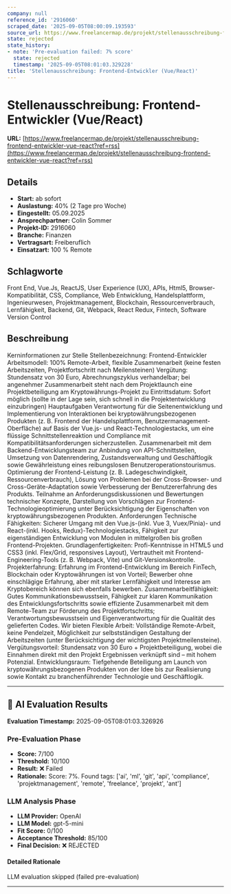 ```yaml
---
company: null
reference_id: '2916060'
scraped_date: '2025-09-05T08:00:09.193593'
source_url: https://www.freelancermap.de/projekt/stellenausschreibung-frontend-entwickler-vue-react?ref=rss
state: rejected
state_history:
- note: 'Pre-evaluation failed: 7% score'
  state: rejected
  timestamp: '2025-09-05T08:01:03.329228'
title: 'Stellenausschreibung: Frontend-Entwickler (Vue/React)'
---
```



# Stellenausschreibung: Frontend-Entwickler (Vue/React)
**URL:** [https://www.freelancermap.de/projekt/stellenausschreibung-frontend-entwickler-vue-react?ref=rss](https://www.freelancermap.de/projekt/stellenausschreibung-frontend-entwickler-vue-react?ref=rss)
## Details
- **Start:** ab sofort
- **Auslastung:** 40% (2 Tage pro Woche)
- **Eingestellt:** 05.09.2025
- **Ansprechpartner:** Colin Sommer
- **Projekt-ID:** 2916060
- **Branche:** Finanzen
- **Vertragsart:** Freiberuflich
- **Einsatzart:** 100
                                                % Remote

## Schlagworte
Front End, Vue.Js, ReactJS, User Experience (UX), APIs, Html5, Browser-Kompatibilität, CSS, Compliance, Web Entwicklung, Handelsplattform, Ingenieurwesen, Projektmanagement, Blockchain, Ressourcenverbrauch, Lernfähigkeit, Backend, Git, Webpack, React Redux, Fintech, Software Version Control

## Beschreibung
Kerninformationen zur Stelle
Stellenbezeichnung: Frontend-Entwickler
Arbeitsmodell: 100% Remote-Arbeit, flexible Zusammenarbeit (keine festen Arbeitszeiten, Projektfortschritt nach Meilensteinen)
Vergütung: Stundensatz von 30 Euro, Abrechnungszyklus verhandelbar; bei angenehmer Zusammenarbeit steht nach dem Projektlaunch eine Projektbeteiligung am Kryptowährungs-Projekt zu
Eintrittsdatum: Sofort möglich (sollte in der Lage sein, sich schnell in die Projektentwicklung einzubringen)
Hauptaufgaben
Verantwortung für die Seitenentwicklung und Implementierung von Interaktionen bei kryptowährungsbezogenen Produkten (z. B. Frontend der Handelsplattform, Benutzermanagement-Oberfläche) auf Basis der Vue.js- und React-Technologiestacks, um eine flüssige Schnittstellenreaktion und Compliance mit Kompatibilitätsanforderungen sicherzustellen.
Zusammenarbeit mit dem Backend-Entwicklungsteam zur Anbindung von API-Schnittstellen, Umsetzung von Datenrendering, Zustandsverwaltung und Geschäftlogik sowie Gewährleistung eines reibungslosen Benutzeroperationstourismus.
Optimierung der Frontend-Leistung (z. B. Ladegeschwindigkeit, Ressourcenverbrauch), Lösung von Problemen bei der Cross-Browser- und Cross-Geräte-Adaptation sowie Verbesserung der Benutzererfahrung des Produkts.
Teilnahme an Anforderungsdiskussionen und Bewertungen technischer Konzepte, Darstellung von Vorschlägen zur Frontend-Technologieoptimierung unter Berücksichtigung der Eigenschaften von kryptowährungsbezogenen Produkten.
Anforderungen
Technische Fähigkeiten: Sicherer Umgang mit den Vue.js-(inkl. Vue 3, Vuex/Pinia)- und React-(inkl. Hooks, Redux)-Technologiestacks, Fähigkeit zur eigenständigen Entwicklung von Modulen in mittelgroßen bis großen Frontend-Projekten.
Grundlagenfertigkeiten: Profi-Kenntnisse in HTML5 und CSS3 (inkl. Flex/Grid, responsives Layout), Vertrautheit mit Frontend-Engineering-Tools (z. B. Webpack, Vite) und Git-Versionskontrolle.
Projekterfahrung: Erfahrung im Frontend-Entwicklung im Bereich FinTech, Blockchain oder Kryptowährungen ist von Vorteil; Bewerber ohne einschlägige Erfahrung, aber mit starker Lernfähigkeit und Interesse am Kryptobereich können sich ebenfalls bewerben.
Zusammenarbeitfähigkeit: Gutes Kommunikationsbewusstsein, Fähigkeit zur klaren Kommunikation des Entwicklungsfortschritts sowie effiziente Zusammenarbeit mit dem Remote-Team zur Förderung des Projektfortschritts; Verantwortungsbewusstsein und Eigenverantwortung für die Qualität des gelieferten Codes.
Wir bieten
Flexible Arbeit: Vollständige Remote-Arbeit, keine Pendelzeit, Möglichkeit zur selbstständigen Gestaltung der Arbeitszeiten (unter Berücksichtigung der wichtigsten Projektmeilensteine).
Vergütungsvorteil: Stundensatz von 30 Euro + Projektbeteiligung, wobei die Einnahmen direkt mit den Projekt Ergebnissen verknüpft sind – mit hohem Potenzial.
Entwicklungsraum: Tiefgehende Beteiligung am Launch von kryptowährungsbezogenen Produkten von der Idee bis zur Realisierung sowie Kontakt zu branchenführender Technologie und Geschäftlogik.

---

## 🤖 AI Evaluation Results

**Evaluation Timestamp:** 2025-09-05T08:01:03.326926

### Pre-Evaluation Phase
- **Score:** 7/100
- **Threshold:** 10/100
- **Result:** ❌ Failed
- **Rationale:** Score: 7%. Found tags: ['ai', 'ml', 'git', 'api', 'compliance', 'projektmanagement', 'remote', 'freelance', 'projekt', 'ant']

### LLM Analysis Phase
- **LLM Provider:** OpenAI
- **LLM Model:** gpt-5-mini
- **Fit Score:** 0/100
- **Acceptance Threshold:** 85/100
- **Final Decision:** ❌ REJECTED

#### Detailed Rationale
LLM evaluation skipped (failed pre-evaluation)

---
